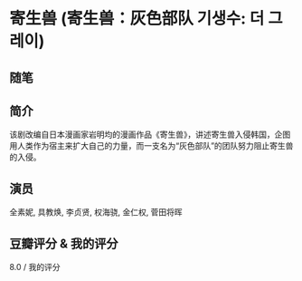 # 寄生兽 (寄生兽：灰色部队 기생수: 더 그레이)

## 随笔

## 简介

该剧改编自日本漫画家岩明均的漫画作品《寄生兽》，讲述寄生兽入侵韩国，企图用人类作为宿主来扩大自己的力量，而一支名为“灰色部队”的团队努力阻止寄生兽的入侵。

## 演员

全素妮, 具教焕, 李贞贤, 权海骁, 金仁权, 菅田将晖

## 豆瓣评分 & 我的评分

8.0 / 我的评分
